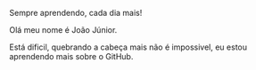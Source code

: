 Sempre aprendendo, cada dia mais!

Olá meu nome é João Júnior.

Está dificil, quebrando a cabeça mais não é impossivel, eu estou aprendendo mais sobre o GitHub.